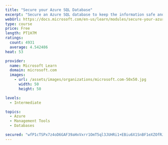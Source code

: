 ```yaml
---
title: "Secure your Azure SQL Database"
excerpt: "Secure an Azure SQL database to keep the information safe and diagnose potential security concerns as they happen."
webUrl: https://docs.microsoft.com/en-us/learn/modules/secure-your-azure-sql-database/
type: course
price: Free
length: PT1H7M
ratings:
  count: 4931
  average: 4.542486
heat: 53

provider:
  name: Microsoft Learn
  domain: microsoft.com
  images:
    - url: /assets/images/organizations/microsoft.com-50x50.jpg
      width: 50
      height: 50

levels:
  - Intermediate

topics:
  - Azure
  - Management Tools
  - Databases

secured: "wfP1cTSPx7z4oD6GAF39aHxVxrr1OmT5ql3JUHRi1+EBiu6X1SnBF1eXZOfRJuCquIb5kv8F/VysoXcT2J8pAxZpgeyQWhLHRq2Of9DIkiyisja2MYVLZqtsqWM3kaVKMBmrIE6WiRcQGmmixU0dtUJJw8u/eo+scu8ac0mewtiKLdR19judMf/Bfm6Y6YQ1vmK5TUK54QzS0PbFUgWs0As9tFKwTS7MzU78HavckQODvfN5fuXZFio4X3OmF1sm9O+9t2hKv48KBcGH9b1t4ntYMXuFd5A3+H6oiAc4dJwCbO4aupMwDDWFKKim5RifPJIWR4u+rxHFaS3GnvlibxUKK23PTf+wtz0EPxs2u0gfZMNlNxtESBd4H+gup+JN93VUDnLC2daOQwZZALOv8rbpecjQuQpFnPb+3Y2tYlw=;QBrYAVi9WpZXu6D4X3zVBA=="
---
```


